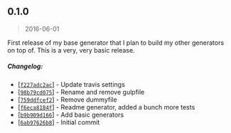 <a name="0.1.0"></a>
## 0.1.0
> 2016-06-01

First release of my base generator that I plan to build my other generators on
top of. This is a very, very basic release.

##### Changelog:
* [[`f227adc2ac`](https://github.com/sondr3/generator-statisk/commit/f227adc2ac)] - Update travis settings
* [[`98b79cd075`](https://github.com/sondr3/generator-statisk/commit/98b79cd075)] - Rename and remove gulpfile
* [[`759ddfcef2`](https://github.com/sondr3/generator-statisk/commit/759ddfcef2)] - Remove dummyfile
* [[`f6eca8184f`](https://github.com/sondr3/generator-statisk/commit/f6eca8184f)] - Readme generator, added a bunch more tests
* [[`b9b909d166`](https://github.com/sondr3/generator-statisk/commit/b9b909d166)] - Add basic generators
* [[`6ab97626b8`](https://github.com/sondr3/generator-statisk/commit/6ab97626b8)] - Initial commit
